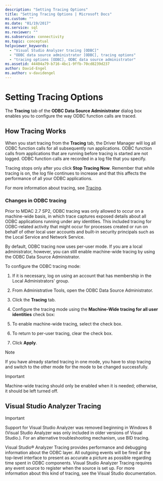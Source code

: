 ```yaml
---
description: "Setting Tracing Options"
title: "Setting Tracing Options | Microsoft Docs"
ms.custom: ""
ms.date: "01/19/2017"
ms.service: sql
ms.reviewer: ""
ms.subservice: connectivity
ms.topic: conceptual
helpviewer_keywords: 
  - "Visual Studio Analyzer tracing [ODBC]"
  - "ODBC data source administrator [ODBC], tracing options"
  - "tracing options [ODBC], ODBC data source administrator"
ms.assetid: 44404a79-b716-4bc1-9ffb-70cd8239d237
author: David-Engel
ms.author: v-davidengel
---
```

# Setting Tracing Options
The **Tracing** tab of the **ODBC Data Source Administrator** dialog box enables you to configure the way ODBC function calls are traced.  
  
## How Tracing Works  
 When you start tracing from the **Tracing** tab, the Driver Manager will log all ODBC function calls for all subsequently run applications. ODBC function calls from applications that are running before tracing is started are not logged. ODBC function calls are recorded in a log file that you specify.  
  
 Tracing stops only after you click **Stop Tracing Now**. Remember that while tracing is on, the log file continues to increase and that this affects the performance of all your ODBC applications.  
  
 For more information about tracing, see [Tracing](../../odbc/reference/develop-app/tracing.md).  
  
### Changes in ODBC tracing  
 Prior to MDAC 2.7 SP2, ODBC tracing was only allowed to occur on a machine-wide basis, in which trace captures exposed details about all ODBC applications running under any identities. This included tracing for ODBC-related activity that might occur for processes created or run on behalf of other local user accounts and built-in security principals such as the Local Service and Network Service.  
  
 By default, ODBC tracing now uses per-user mode. If you are a local administrator, however, you can still enable machine-wide tracing by using the ODBC Data Source Administrator.  
  
 To configure the ODBC tracing mode:  
  
1.  If it is necessary, log on using an account that has membership in the Local Administrators' group.  
  
2.  From Administrative Tools, open the ODBC Data Source Administrator.  
  
3.  Click the **Tracing** tab.  
  
4.  Configure the tracing mode using the **Machine-Wide tracing for all user identities** check box:  
  
5.  To enable machine-wide tracing, select the check box.  
  
6.  To return to per-user tracing, clear the check box.  
  
7.  Click **Apply**.  
  
> [!NOTE]  
>  If you have already started tracing in one mode, you have to stop tracing and switch to the other mode for the mode to be changed successfully.  
  
> [!IMPORTANT]  
>  Machine-wide tracing should only be enabled when it is needed; otherwise, it should be left turned off.  
  
## Visual Studio Analyzer Tracing  
  
> [!IMPORTANT]  
>  Support for Visual Studio Analyzer was removed beginning in Windows 8 (Visual Studio Analyzer was only included in older versions of Visual Studio.). For an alternative troubleshooting mechanism, use BID tracing.  
  
 Visual Studio® Analyzer Tracing provides performance and debugging information about the ODBC layer. All outgoing events will be fired at the top-level interface to present as accurate a picture as possible regarding time spent in ODBC components. Visual Studio Analyzer Tracing requires any event source to register when the source is set up. For more information about this kind of tracing, see the Visual Studio documentation.
